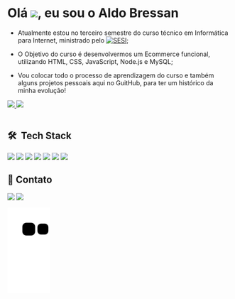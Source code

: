 <h1 align="left">Olá <img width="50" src="https://raw.githubusercontent.com/kaueMarques/kaueMarques/master/hi.gif" width="30px">, eu sou o Aldo Bressan</h1>

- Atualmente estou no terceiro semestre do curso técnico em Informática para Internet, ministrado pelo <a href="https://cursos.sesisenai.org.br/detalhes/tecnico-em-informatica-para-internet/30078"><img width="100" id="logo-site" src="https://cursos.sesisenai.org.br/images/logos/sesi-senai.webp" alt="SESI" class="mr-2 mb-1"></a>;<br>
  
- O Objetivo do curso é desenvolvermos um Ecommerce funcional, utilizando HTML, CSS, JavaScript, Node.js e MySQL;
  
- Vou colocar todo o processo de aprendizagem do curso e também alguns projetos pessoais aqui no GuitHub, para ter um histórico da minha evolução!


<div style="display: inline_block">
  <a href="https://www.linkedin.com/in/aldo-bressan">
  <img width="48%" src="https://github-readme-stats.vercel.app/api?username=AldoBre&show_icons=true&theme=dark&include_all_commits=true&count_private=true"/>
  <img width="48%" src="https://github-readme-stats.vercel.app/api/top-langs/?username=AldoBre&layout=compact&langs_count=7&theme=dark"/></a>
</div>
  
 <div><br>
  
  ## 🛠 &nbsp;Tech Stack
  
  <img src="https://img.shields.io/badge/-HTML-05122A?style=flat&logo=HTML5">
  <img src="https://img.shields.io/badge/-CSS-05122A?style=flat&logo=CSS3&logoColor=1572B6">
  <img src ="https://img.shields.io/badge/-Javascript-05122A?style=flat&logo=javascript&logoColor">
  <img src="https://img.shields.io/badge/-Vue.JS-05122A?style=flat&logo=vue.JS&logoColor">
  <img src="https://img.shields.io/badge/-Debian-05122A?style=flat&logo=debian&logoColor=CE0056">
  <img src="https://img.shields.io/badge/-Figma-05122A?style=flat&logo=Figma&logoColor=%22">
  <img src="https://img.shields.io/badge/-Visual%20Studio%20Code-05122A?style=flat&logo=visual-studio-code&logoColor=007ACC">
  
</div>
 
  ## 💬 Contato
  <a href ="mailto:aldobresssan@hotmail.com"><img src="https://img.shields.io/badge/-Aldo%20Bressan-05122A?style=flat&logo=gmail"></a>
  <a href="https://www.linkedin.com/in/aldo-bressan" target="_blank"><img src="https://img.shields.io/badge/-Aldo%20Bressan-05122A?style=flat&logo=linkedin&logoColor=0e76a8"></a> 
  
  ![Snake gif](https://github.com/AldoBre/AldoBre/blob/output/github-contribution-grid-snake.svg)
 
